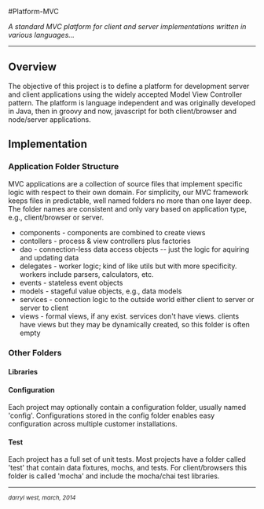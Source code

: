 #Platform-MVC


*A standard MVC platform for client and server implementations written in various languages...*
- - -
## Overview
The objective of this project is to define a platform for development server and client applications using the widely accepted Model View Controller pattern.  The platform is language independent and was originally developed in Java, then in groovy and now, javascript for both client/browser and node/server applications.

## Implementation
### Application Folder Structure
MVC applications are a collection of source files that implement specific logic with respect to their own domain.  For simplicity, our MVC framework keeps files in predictable, well named folders no more than one layer deep.  The folder names are consistent and only vary based on application type, e.g., client/browser or server.


- components - components are combined to create views
- contollers - process & view controllers plus factories
- dao - connection-less data access objects -- just the logic for aquiring and updating data
- delegates - worker logic; kind of like utils but with more specificity. workers include parsers, calculators, etc.
- events - stateless event objects
- models - stageful value objects, e.g., data models
- services - connection logic to the outside world either client to server or server to client
- views - formal views, if any exist.  services don't have views.  clients have views but they may be dynamically created, so this folder is often empty

### Other Folders
#### Libraries
#### Configuration
Each project may optionally contain a configuration folder, usually named 'config'.  Configurations stored in the config folder enables easy configuration across multiple customer installations. 
#### Test
Each project has a full set of unit tests.  Most projects have a folder called 'test' that contain data fixtures, mochs, and tests.  For client/browsers this folder is called 'mocha' and include the mocha/chai test libraries.

- - -
<small>*darryl west, march, 2014*</small>




